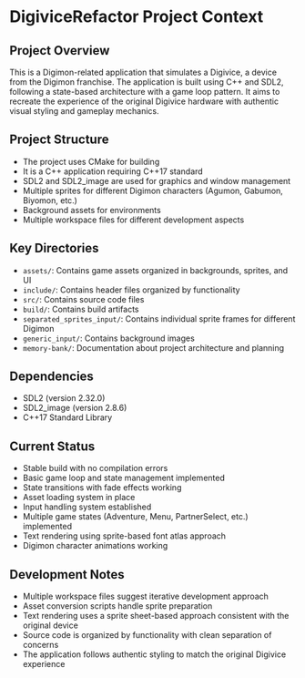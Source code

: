 # DigiviceRefactor Project Context

## Project Overview
This is a Digimon-related application that simulates a Digivice, a device from the Digimon franchise. The application is built using C++ and SDL2, following a state-based architecture with a game loop pattern. It aims to recreate the experience of the original Digivice hardware with authentic visual styling and gameplay mechanics.

## Project Structure
- The project uses CMake for building
- It is a C++ application requiring C++17 standard
- SDL2 and SDL2_image are used for graphics and window management
- Multiple sprites for different Digimon characters (Agumon, Gabumon, Biyomon, etc.)
- Background assets for environments
- Multiple workspace files for different development aspects

## Key Directories
- `assets/`: Contains game assets organized in backgrounds, sprites, and UI
- `include/`: Contains header files organized by functionality
- `src/`: Contains source code files
- `build/`: Contains build artifacts
- `separated_sprites_input/`: Contains individual sprite frames for different Digimon
- `generic_input/`: Contains background images
- `memory-bank/`: Documentation about project architecture and planning

## Dependencies
- SDL2 (version 2.32.0)
- SDL2_image (version 2.8.6)
- C++17 Standard Library

## Current Status
- Stable build with no compilation errors
- Basic game loop and state management implemented
- State transitions with fade effects working
- Asset loading system in place
- Input handling system established
- Multiple game states (Adventure, Menu, PartnerSelect, etc.) implemented
- Text rendering using sprite-based font atlas approach
- Digimon character animations working

## Development Notes
- Multiple workspace files suggest iterative development approach
- Asset conversion scripts handle sprite preparation
- Text rendering uses a sprite sheet-based approach consistent with the original device
- Source code is organized by functionality with clean separation of concerns
- The application follows authentic styling to match the original Digivice experience
